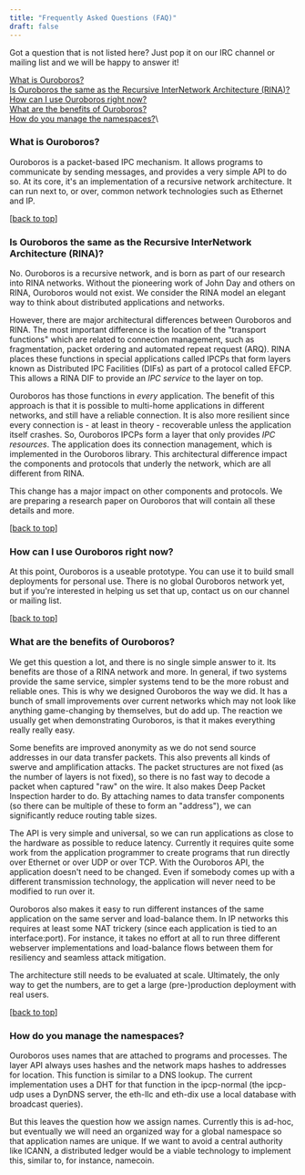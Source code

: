 ```yaml
---
title: "Frequently Asked Questions (FAQ)"
draft: false
---
```


Got a question that is not listed here? Just pop it on our IRC channel
or mailing list and we will be happy to answer it!

[What is Ouroboros?](#what)\
[Is Ouroboros the same as the Recursive InterNetwork Architecture
(RINA)?](#rina)\
[How can I use Ouroboros right now?](#deploy)\
[What are the benefits of Ouroboros?](#benefits)\
[How do you manage the namespaces?](#namespaces)\

### <a name="what">What is Ouroboros?</a>

Ouroboros is a packet-based IPC mechanism. It allows programs to
communicate by sending messages, and provides a very simple API to do
so. At its core, it's an implementation of a recursive network
architecture. It can run next to, or over, common network technologies
such as Ethernet and IP.

[[back to top](#top)]

### <a name="rina">Is Ouroboros the same as the Recursive InterNetwork Architecture (RINA)?</a>

No. Ouroboros is a recursive network, and is born as part of our
research into RINA networks. Without the pioneering work of John Day and
others on RINA, Ouroboros would not exist. We consider the RINA model an
elegant way to think about distributed applications and networks.

However, there are major architectural differences between Ouroboros and
RINA. The most important difference is the location of the "transport
functions" which are related to connection management, such as
fragmentation, packet ordering and automated repeat request (ARQ). RINA
places these functions in special applications called IPCPs that form
layers known as Distributed IPC Facilities (DIFs) as part of a protocol
called EFCP. This allows a RINA DIF to provide an *IPC service* to the
layer on top.

Ouroboros has those functions in *every* application. The benefit of
this approach is that it is possible to multi-home applications in
different networks, and still have a reliable connection. It is also
more resilient since every connection is - at least in theory -
recoverable unless the application itself crashes. So, Ouroboros IPCPs
form a layer that only provides *IPC resources*. The application does
its connection management, which is implemented in the Ouroboros
library. This architectural difference impact the components and
protocols that underly the network, which are all different from RINA.

This change has a major impact on other components and protocols. We are
preparing a research paper on Ouroboros that will contain all these
details and more.

[[back to top](#top)]

### <a name="deploy">How can I use Ouroboros right now?</a>

At this point, Ouroboros is a useable prototype. You can use it to build
small deployments for personal use. There is no global Ouroboros network
yet, but if you're interested in helping us set that up, contact us on
our channel or mailing list.

[[back to top](#top)]

### <a name="benefits">What are the benefits of Ouroboros?</a>

We get this question a lot, and there is no single simple answer to
it.  Its benefits are those of a RINA network and more. In general, if
two systems provide the same service, simpler systems tend to be the
more robust and reliable ones. This is why we designed Ouroboros the
way we did. It has a bunch of small improvements over current networks
which may not look like anything game-changing by themselves, but do
add up. The reaction we usually get when demonstrating Ouroboros, is
that it makes everything really really easy.

Some benefits are improved anonymity as we do not send source addresses
in our data transfer packets. This also prevents all kinds of swerve and
amplification attacks. The packet structures are not fixed (as the
number of layers is not fixed), so there is no fast way to decode a
packet when captured "raw" on the wire. It also makes Deep Packet
Inspection harder to do. By attaching names to data transfer components
(so there can be multiple of these to form an "address"), we can
significantly reduce routing table sizes.

The API is very simple and universal, so we can run applications as
close to the hardware as possible to reduce latency. Currently it
requires quite some work from the application programmer to create
programs that run directly over Ethernet or over UDP or over TCP. With
the Ouroboros API, the application doesn't need to be changed. Even if
somebody comes up with a different transmission technology, the
application will never need to be modified to run over it.

Ouroboros also makes it easy to run different instances of the same
application on the same server and load-balance them. In IP networks
this requires at least some NAT trickery (since each application is tied
to an interface:port). For instance, it takes no effort at all to run
three different webserver implementations and load-balance flows between
them for resiliency and seamless attack mitigation.

The architecture still needs to be evaluated at scale. Ultimately, the
only way to get the numbers, are to get a large (pre-)production
deployment with real users.

[[back to top](#top)]

### <a name="namespaces">How do you manage the namespaces?</a>

Ouroboros uses names that are attached to programs and processes. The
layer API always uses hashes and the network maps hashes to addresses
for location. This function is similar to a DNS lookup. The current
implementation uses a DHT for that function in the ipcp-normal (the
ipcp-udp uses a DynDNS server, the eth-llc and eth-dix use a local
database with broadcast queries).

But this leaves the question how we assign names. Currently this is
ad-hoc, but eventually we will need an organized way for a global
namespace so that application names are unique. If we want to avoid a
central authority like ICANN, a distributed ledger would be a viable
technology to implement this, similar to, for instance, namecoin.
